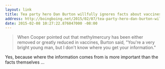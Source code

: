 ```yaml
---
layout: link
title: Tea party hero Dan Burton willfully ignores facts about vaccines
address: http://boingboing.net/2015/02/07/tea-party-hero-dan-burton-will.html
date: 2015-02-08 10:27:22.876047000 -08:00
---
```


> When Cooper pointed out that methylmercury has been either removed or greatly reduced in vaccines, Burton said, "You're a very bright young man, but I don't know where you get your information."

Yes, because where the information comes from is more important than the facts themselves ...

